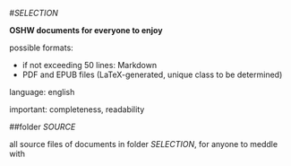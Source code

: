 #*SELECTION*

**OSHW documents for everyone to enjoy**

possible formats:
  - if not exceeding 50 lines: Markdown
  - PDF and EPUB files (LaTeX-generated, unique class to be determined) 

language: english

important: completeness, readability

##folder *SOURCE*

all source files of documents in folder *SELECTION*, for anyone to meddle with
